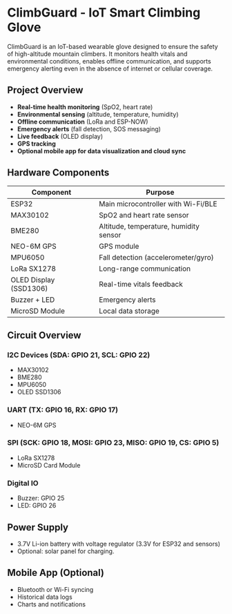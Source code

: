# ClimbGuard - IoT Smart Climbing Glove

ClimbGuard is an IoT-based wearable glove designed to ensure the safety of high-altitude mountain climbers. It monitors health vitals and environmental conditions, enables offline communication, and supports emergency alerting even in the absence of internet or cellular coverage.

## Project Overview

- **Real-time health monitoring** (SpO2, heart rate)
- **Environmental sensing** (altitude, temperature, humidity)
- **Offline communication** (LoRa and ESP-NOW)
- **Emergency alerts** (fall detection, SOS messaging)
- **Live feedback** (OLED display)
- **GPS tracking**
- **Optional mobile app for data visualization and cloud sync**

## Hardware Components

| Component              | Purpose                                |
|------------------------|----------------------------------------|
| ESP32                  | Main microcontroller with Wi-Fi/BLE    |
| MAX30102               | SpO2 and heart rate sensor             |
| BME280                 | Altitude, temperature, humidity sensor |
| NEO-6M GPS             | GPS module                             |
| MPU6050                | Fall detection (accelerometer/gyro)    |
| LoRa SX1278            | Long-range communication               |
| OLED Display (SSD1306) | Real-time vitals feedback              |
| Buzzer + LED           | Emergency alerts                       |
| MicroSD Module         | Local data storage                     |

## Circuit Overview

### I2C Devices (SDA: GPIO 21, SCL: GPIO 22)
- MAX30102
- BME280
- MPU6050
- OLED SSD1306

### UART (TX: GPIO 16, RX: GPIO 17)
- NEO-6M GPS

### SPI (SCK: GPIO 18, MOSI: GPIO 23, MISO: GPIO 19, CS: GPIO 5)
- LoRa SX1278
- MicroSD Card Module

### Digital IO
- Buzzer: GPIO 25
- LED: GPIO 26

## Power Supply

- 3.7V Li-ion battery with voltage regulator (3.3V for ESP32 and sensors)
- Optional: solar panel for charging.

## Mobile App (Optional)

- Bluetooth or Wi-Fi syncing
- Historical data logs
- Charts and notifications




